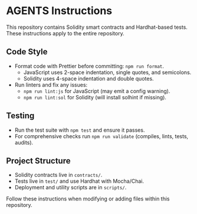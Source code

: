 # AGENTS Instructions

This repository contains Solidity smart contracts and Hardhat-based tests.
These instructions apply to the entire repository.

## Code Style

- Format code with Prettier before committing: `npm run format`.
  - JavaScript uses 2-space indentation, single quotes, and semicolons.
  - Solidity uses 4-space indentation and double quotes.
- Run linters and fix any issues:
  - `npm run lint:js` for JavaScript (may emit a config warning).
  - `npm run lint:sol` for Solidity (will install solhint if missing).

## Testing

- Run the test suite with `npm test` and ensure it passes.
- For comprehensive checks run `npm run validate` (compiles, lints, tests, audits).

## Project Structure

- Solidity contracts live in `contracts/`.
- Tests live in `test/` and use Hardhat with Mocha/Chai.
- Deployment and utility scripts are in `scripts/`.

Follow these instructions when modifying or adding files within this repository.
